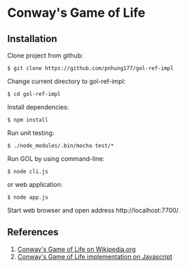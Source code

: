 Conway's Game of Life
=====================

## Installation

Clone project from github:

    $ git clone https://github.com/pnhung177/gol-ref-impl

Change current directory to gol-ref-impl:

    $ cd gol-ref-impl

Install dependencies:

    $ npm install

Run unit testing:

    $ ./node_modules/.bin/mocha test/*

Run GOL by using command-line:

    $ node cli.js

or web application:

    $ node app.js

Start web browser and open address http://localhost:7700/.

## References

1. [Conway's Game of Life on Wikipedia.org][Wikipedia: Conway's_Game_of_Life]
1. [Conway's Game of Life implementation on Javascript][javascript-game-of-life]

[Wikipedia: Conway's_Game_of_Life]: https://en.wikipedia.org/wiki/Conway's_Game_of_Life
[javascript-game-of-life]: http://pmav.eu/stuff/javascript-game-of-life-v3.1.1/